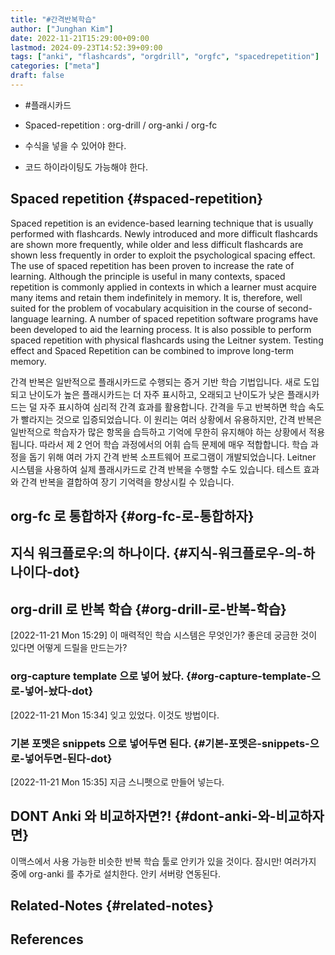 ```yaml
---
title: "#간격반복학습"
author: ["Junghan Kim"]
date: 2022-11-21T15:29:00+09:00
lastmod: 2024-09-23T14:52:39+09:00
tags: ["anki", "flashcards", "orgdrill", "orgfc", "spacedrepetition"]
categories: ["meta"]
draft: false
---
```


-   \#플래시카드

-   Spaced-repetition : org-drill / org-anki / org-fc

-   수식을 넣을 수 있어야 한다.
-   코드 하이라이팅도 가능해야 한다.


## Spaced repetition {#spaced-repetition}

Spaced repetition is an evidence-based learning technique that is usually performed with flashcards. Newly introduced and more difficult flashcards are shown more frequently, while older and less difficult flashcards are shown less frequently in order to exploit the psychological spacing effect. The use of spaced repetition has been proven to increase the rate of learning. Although the principle is useful in many contexts, spaced repetition is commonly applied in contexts in which a learner must acquire many items and retain them indefinitely in memory. It is, therefore, well suited for the problem of vocabulary acquisition in the course of second-language learning. A number of spaced repetition software programs have been developed to aid the learning process. It is also possible to perform spaced repetition with physical flashcards using the Leitner system. Testing effect and Spaced Repetition can be combined to improve long-term memory.

간격 반복은 일반적으로 플래시카드로 수행되는 증거 기반 학습 기법입니다. 새로 도입되고 난이도가 높은 플래시카드는 더 자주 표시하고, 오래되고 난이도가 낮은 플래시카드는 덜 자주 표시하여 심리적 간격 효과를 활용합니다. 간격을 두고 반복하면 학습 속도가 빨라지는 것으로 입증되었습니다. 이 원리는 여러 상황에서 유용하지만, 간격 반복은 일반적으로 학습자가 많은 항목을 습득하고 기억에 무한히 유지해야 하는 상황에서 적용됩니다. 따라서 제 2 언어 학습 과정에서의 어휘 습득 문제에 매우 적합합니다. 학습 과정을 돕기 위해 여러 가지 간격 반복 소프트웨어 프로그램이 개발되었습니다. Leitner 시스템을 사용하여 실제 플래시카드로 간격 반복을 수행할 수도 있습니다. 테스트 효과와 간격 반복을 결합하여 장기 기억력을 향상시킬 수 있습니다.


## org-fc 로 통합하자 {#org-fc-로-통합하자}


## 지식 워크플로우:의 하나이다. {#지식-워크플로우-의-하나이다-dot}


## org-drill 로 반복 학습 {#org-drill-로-반복-학습}

<span class="timestamp-wrapper"><span class="timestamp">[2022-11-21 Mon 15:29]</span></span> 이 매력적인 학습 시스템은 무엇인가? 좋은데 궁금한 것이 있다면 어떻게 드릴을 만드는가?


### org-capture template 으로 넣어 놨다. {#org-capture-template-으로-넣어-놨다-dot}

<span class="timestamp-wrapper"><span class="timestamp">[2022-11-21 Mon 15:34]</span></span> 잊고 있었다. 이것도 방법이다.


### 기본 포멧은 snippets 으로 넣어두면 된다. {#기본-포멧은-snippets-으로-넣어두면-된다-dot}

<span class="timestamp-wrapper"><span class="timestamp">[2022-11-21 Mon 15:35]</span></span> 지금 스니펫으로 만들어 넣는다.


## DONT Anki 와 비교하자면?! {#dont-anki-와-비교하자면}



이맥스에서 사용 가능한 비슷한 반복 학습 툴로 안키가 있을 것이다. 잠시만! 여러가지 중에 org-anki 를 추가로 설치한다. 안키 서버랑 연동된다.


## Related-Notes {#related-notes}

## References

<style>.csl-entry{text-indent: -1.5em; margin-left: 1.5em;}</style><div class="csl-bib-body">
</div>
